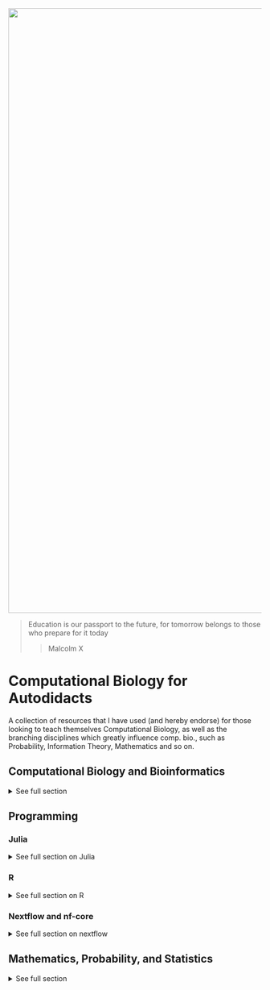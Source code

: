 <img src="https://abfabrugcleaning.co.uk/wp-content/uploads/2015/06/Rug-Cleaning-Header-Default.jpg" height="" width="1200" align="center">

> Education is our passport to the future, for tomorrow belongs to those who prepare for it today 
>> Malcolm X


# Computational Biology for Autodidacts
A collection of resources that I have used (and hereby endorse) for those looking to teach themselves Computational Biology, as well as the branching disciplines which greatly influence comp. bio., such as Probability, Information Theory, Mathematics and so on. 

## Computational Biology and Bioinformatics
<details>
<summary> See full section </summary>

### Courses
#### Applied Computational Genomics at the University of Utah (2020/2021)
If you've had to do play around with .bam and .bed files than you've very likely come in contact with the excellent program called [Bedtools](https://bedtools.readthedocs.io/en/latest/index.html). Almost every time I need to use this program I discover something new about it, it just keeps on giving. The brain behind the Bedtools is [Aaron Quinlan](http://quinlanlab.org), a leading Computational Biologist out of the University of Utah . He offers a Semester long, **completely free** course which lives on [GitHub](https://github.com/quinlan-lab/applied-computational-genomics). Do you notice the trend here? World class thinkers who are willing to spread their knowledge, help others, and move Science forward, all without paywalls. Pay it forward if you ever get the chance! This is a great, in depth course which has many practical tutorials embedded within it. The homework is challenging and fulfilling - I have learned a lot here. Did I mention that Aaron is a terrific, down to earth teacher?

* Beginner/ entry level 
* Head over to [https://github.com/quinlan-lab/applied-computational-genomics](https://github.com/quinlan-lab/applied-computational-genomics)

#### Foundations of Computational and Systems Biology 
I can't be the only one who's jaw hits the floor when they see how rich MIT Open Course Ware has become, and how far back their content reaches in time. There are perhaps no better examples of the spirit of education than this initiative. Free lectures by some of the worlds top thinkers? You've gotta be kidding me. MIT Open Courserware was made for auto-didacts, there is little more you could ask for when seeking to educate yourself. Detailed course structures and trajectories, additional recommended readings, good quality videos, and no pay walls - yes!  

This course is run by a couple of great educators (Christopher Burge, David Gifford &amp; Ernest Fraenkel), who are also highly capable Scientists in their own right. For one, Chris Burge is one of the pioneers of *ab initio* gene prediction, a highly successful paradigm which allowed us to understand and annotate much of the early high throughput sequencing data. He is also centrally involved in the popular "Mixture of Isoforms" [(MISO)](https://sci-hub.st/10.1038/nmeth.1528) package. I recommend watching each lecture closely and definitely reading the accompanying writings. This is quite the intensive program if you decide to apply yourself, and it covers a sufficiently broad sweep of the field to give you the confidence to move forwards.  

* Late beginner/intermediate level
* [https://ocw.mit.edu/courses/biology/7-91j-foundations-of-computational-and-systems-biology-spring-2014/](https://ocw.mit.edu/courses/biology/7-91j-foundations-of-computational-and-systems-biology-spring-2014/) 

### Books
#### Biological Sequence Analysis: Probabilistic Models of Proteins and Nucleic Acids 
An oldie but a goody. Sean Eddy, Durbin et al., have all created phenomenal software that countless folks appreciate, the book stands on its own. Extensive and detailed, not to be taken lightly. 
Find more about here on Sean's [website](http://eddylab.org/cupbook.html). PDF copies may or may not be floating about * wink *. 

#### Algorithms on Strings, Trees, and Sequences 
Computer Science and Computational Biology by [Dan Gusfield](https://www.cambridge.org/core/books/algorithms-on-strings-trees-and-sequences/F0B095049C7E6EF5356F0A26686C20D3). Terrific detail, and since it was released eons ago, likely starts from a more ground level point of view. 

</details>

## Programming 

### Julia
<details> 
<summary> See full section on Julia </summary>

#### Courses and Workshops 

[Advanced Scientific Computing: Producing Better Code by Tim Holy](https://youtube.com/playlist?list=PL-G47MxHVTewUm5ywggLvmbUCNOD2RbKA&si=JyUkp6ItntQLnQXf)   
A terrific, short course on the use of Julia for scientific computing. Worth watching even for just the first lecture "Why Julia?" 

[Julia Advance](https://youtube.com/playlist?list=PLOU8LxhyFylKQO--4HIjX7_uzzVfRd5xu&si=4tsZ826J-FynYz8M). A more advanced YouTube playlist which deals with topics in Julia that are best approached once one has a decent feel for the language and can get around the ecosystem comfortably. 

[Julia for Data Science by Huda Nassar](https://youtube.com/playlist?list=PLP8iPy9hna6QuDTt11Xxonnfal91JhqjO&si=Vz_vOfZsUH9Y5MuA)   
Another terrific, medium level course specifically geared towards Data Science. Videos are of varying lengths and difficulties.   

[Julia Programming with a Data Scientist by Randy Davila](https://youtube.com/playlist?list=PLiUo37D6MN3GTDUk28NYIXqSl1hGVoni0&si=meBhZvubeXFE5EkZ)
A 6 part series which uses famous datasets such as Iris, to explore the data analytic workflows in Julia.

[Dr. Watson and Good Scientific Code Workshop](https://www.youtube.com/watch?v=x3swaMSCcYk) 
Dr. Watson is a clever workspace/code/project organiser which aims to standardise and simplify the way one initiates scientific projects in Julia. The documentation is extensive, and the 4 hour workshops covers both the technical purpose of the software, alongside the philosophy for why one ought to approach their projects in this manner. I found it compelling, and though I haven't started a project from the ground up using Julia, I have incorporated the ethos into my daily workflows. 

#### Books 

[Think Julia by Ben Lauwens and Allen B. Downey](https://github.com/BenLauwens/ThinkJulia.jl)   
Perhaps the best starting point for one interested in working through a text and progressively walking through topics. The book is a portover from the popular [Think Python by Allen B. Downey](https://allendowney.github.io/ThinkPython/). I learned a great deal from this one, and found a load of additional references which I am still pursuing, such as [Introduction to the Theory of Computation](), and the [Structure and Interpretation of Computer Programs]() . A phenomenal book. 

[Julia for Data Analysis by Bogumił Kamiński](https://www.manning.com/books/julia-for-data-analysis)
Bogumił  is the creator and maintainer of the powerful [DataFrames.jl
package](https://dataframes.juliadata.org/stable/). He is a frequent
contributer to StackExchange and the the official Julia forum. If you've got a
weird question, Bogumił has likely given the answer to it somewhere.. His short
blog posts are also very helpful. 

[Statistics with Julia by Yoni Nazarathy and Hayden Klok](https://statisticswithjulia.org/)   
An ideal reference text for approaching Statistics in Julia. Julia itself has a
noteworthy number of statistics modules built into it's Base feature set, so
you'd be surprised how far you can do on the bare bones. The source for the
book is [open](https://github.com/h-Klok/StatsWithJuliaBook), and there are a
handful of [tutorials](https://statisticswithjulia.org/tutorials/) on the books
site. Yoni still works at the University of Queensland where I completed my
post-graduate studies, I'm still regretful that I never got a chance to meet
with him.   

#### Blog Posts
* [Best practise: organising code in Julia](https://discourse.julialang.org/t/best-practise-organising-code-in-julia/74362/2) - really terrific guide, worth much!

To be continued... 

</details> 

### R
<details> 
<summary> See full section on R </summary> 

#### Courses
[Data Science: Foundations using R on Coursera](https://www.coursera.org/specializations/data-science-foundations-r)   
If you're in the genomics-bioinformatics space, the name Jeff Leek is likely
familiar, and probably that of Roger Peng also. Both are excellent educators and
forthright scientists. I learned a whole lot from [Jeff Leek's guide to
genomics papers](https://github.com/jtleek/genomicspapers). An appreciation of
the sources of variability and noise in genomics data was a yuuge take away
from the papers, so I was glad to find this R course. It provides a easy to
medium level entrypoint to R, often times using genomics data as examples.
At the same time as I was learning R, I decided to primarily use Julia to work through the weekly problem sets, giving myself an additional opportunity to learn more of the latter language.   

#### Books 
[R for Data Science by Hadley Wickham, Mine Cetinkaya-Rundel, and Garrett Grolemund](https://r4ds.hadley.nz/)   
A classic at this point - completely free online, need more be said? 

</details> 

### Nextflow and nf-core 
<details> 
<summary> See full section on nextflow </summary> 

I must admit, the documentation for Nextflow and nf-core has always felt
slightly scattered to me, with overlapping and counter-intuitive "Tutorials,
Guides, Examples, Best practices" sections across their web footprint. 

The roadmap that I eventually narrowed down 

</details>


## Mathematics, Probability, and Statistics
<details>
<summary> See full section </summary>

Coming from Biology, a field closely wedded to the qualitative aspects of Scientific inference, where our formal training for the most part omits many of the approaches utilised by the 'harder sciences', the transition to the quantitative world has perhaps been the most challenging part of this. In some respects, you must undergo a great change in how you approach problems, how you approach data and measures, and your relationship to truth and validity. Much of this can be uncomfortable, as you must confront the fragility of your prior approaches to questions. Personally, this is an ongoing project which demands a lot of effort and grit. I have immensely appreciated this change in my thought processes, and am very grateful that it has taken place. The world is a bigger place now than it ever was. A world where precision, consistency, and repetition are emphasised. You will likely develop an obsession with priors, and with starting assumptions. Sometimes before we can even approach a problem, we must sketch out some vague axioms we believe to be important. Unfortunately, these topics are taught in notoriously bland ways across campuses alike - they are premature, are forced, and very often, the student barely has any confidence in their own logic and reasoning. Such courses may at times skip over the very basic reason for using tools such as probability theory in the first place; to make *better* decisions in the presence of uncertainty.

### Statistics
#### Books
##### Intuitive Biostatistics: A Nonmathematical Guide to Statistical Thinking
I believe this is the most comfortable introduction to conceptualising problems, and answers, in a more quantitative manner. As the title outlines, this book is almost purely built on intuitive explanations of key, widely used procedures in statistics. It explains what x is, when you would do x, why you would do it, why you wouldn't, and more appropriately, the assumptions and biases associated with x. If you're afraid of equations (overcome this fear as soon as possible, there is nothing to fear), you'll be given that first bit of confidence that should then give you the enthusiasm and energy to continue developing. The language here is very clear, very direct, very concise and to the point. The text is very honest, and works hard to provide bountiful examples of both good and bad uses of statistics in the literature. You will enjoy working through it, trust! The author Harvey Motulsky is the founder of [GraphPad](https://www.graphpad.com/company/) Statistical Analysis software, so you may have already come across his creations without knowing! There is also a smaller streamlined text from Harvey called "Essential Biostatistics", which is also worth reading if you just need a straight forward and reduced explanation. One last note, this book leans heavily towards biomedical research, and so most of the examples pull directly from this field. Strongly recommended. 

* PERFECT for absolute beginners. Great reference to have on hand for those more familiar. 
* I must admit, the book is not cheap, and the smaller "Essential" book is just not worth buying - it is an anorexic ~150 pages of widely spaced formatting. I used library copies for both until I had enough savings to purchase the larger of the two books. If you prefer eBooks than I'd go looking.

### Probability theory 

[Reasoning About Luck: Probability and its Uses in Physics](https://www.cambridge.org/core/books/reasoning-about-luck/10C483B28237DF9B870E841794DB9541)

[MIT Introductionn to
Probability](https://ocw.mit.edu/courses/res-6-012-introduction-to-probability-spring-2018/)
alongside the prescribed text [Introduction to Probability by  Dimitri P.
Bertsekas and John N. Tsitsiklis](http://athenasc.com/probbook.html), with
[YouTube
lectures](https://youtube.com/playlist?list=PLUl4u3cNGP60hI9ATjSFgLZpbNJ7myAg6&si=u95oAqTauX9_uneH)   

[Probability: For the Enthusiastic Beginner](https://davidmorin.physics.fas.harvard.edu/books/probability/)   

### Mathematics 

[Combinatorics Through Guided Discovery by Kenneth P. Bogart](https://bogart.openmathbooks.org/)

[No Bullshit Guide to Math and Physics by Ivan Savov](https://bogart.openmathbooks.org/)

Mathematics for Nonmathematicians by Morris Kline
The great Kline. 

[Art of Problem Solving Vol 1. by Sandor Lehoczky and Richard Rusczyk](https://artofproblemsolving.com/store/book/aops-vol1)

</details>

